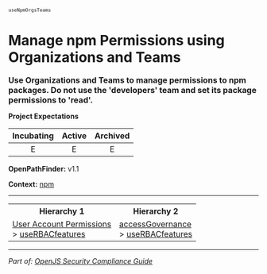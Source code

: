 <span style="font-size:0.8em;"><code>useNpmOrgsTeams</code></span>  
# Manage npm Permissions using Organizations and Teams


<span style="font-size:1.15em;"><b>Use Organizations and Teams to manage permissions to npm packages. Do not use the 'developers' team and set its package permissions to 'read'.</b></span>

**Project Expectations**

<div align="center">

| Incubating | Active | Archived |
|:-----------:|:--------:|:----------:|
| E | E | E |

</div>




**OpenPathFinder:** v1.1

**Context:** [npm](../context-npm.md)



---

<table>
<tr>
  <th align="center">Hierarchy 1</th>
  <th align="center">Hierarchy 2</th>
</tr>
<tr>
  <td>
    <a href="../User Account Permissions">User Account Permissions</a><br> > 
    <a href="../useRBACfeatures">useRBACfeatures</a>
  </td>
  <td>
    <a href="../accessGovernance">accessGovernance</a><br> >
    <a href="../useRBACfeatures">useRBACfeatures</a>
  </td>
</tr>
</table>

---

*Part of: [OpenJS Security Compliance Guide](../README.md)* 